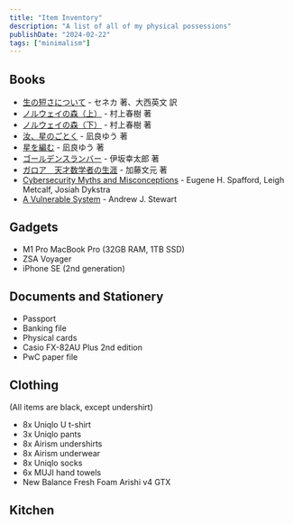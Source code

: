 ```yaml
---
title: "Item Inventory"
description: "A list of all of my physical possessions"
publishDate: "2024-02-22"
tags: ["minimalism"]
---
```


## Books

- [生の短さについて](https://www.iwanami.co.jp/book/b246664.html) - セネカ 著、大西英文 訳
- [ノルウェイの森（上）](https://bookclub.kodansha.co.jp/product?item=0000203588) - 村上春樹 著
- [ノルウェイの森（下）](https://bookclub.kodansha.co.jp/product?item=0000203589) - 村上春樹 著
- [汝、星のごとく](https://bookclub.kodansha.co.jp/product?item=0000366625) - 凪良ゆう 著
- [星を編む](https://bookclub.kodansha.co.jp/product?item=0000379789) - 凪良ゆう 著
- [ゴールデンスランバー](https://www.shinchosha.co.jp/book/459603/) - 伊坂幸太郎 著
- [ガロア　天才数学者の生涯](https://www.kadokawa.co.jp/product/321907000755/) - 加藤文元 著
- [Cybersecurity Myths and Misconceptions](https://www.oreilly.com/library/view/cybersecurity-myths-and/9780137929214/) - Eugene H. Spafford, Leigh Metcalf, Josiah Dykstra
- [A Vulnerable System](https://www.cornellpress.cornell.edu/book/9781501758942/a-vulnerable-system/) - Andrew J. Stewart

## Gadgets

- M1 Pro MacBook Pro (32GB RAM, 1TB SSD)
- ZSA Voyager
- iPhone SE (2nd generation)

## Documents and Stationery

- Passport
- Banking file
- Physical cards
- Casio FX-82AU Plus 2nd edition
- PwC paper file

## Clothing

(All items are black, except undershirt)

- 8x Uniqlo U t-shirt
- 3x Uniqlo pants
- 8x Airism undershirts
- 8x Airism underwear
- 8x Uniqlo socks
- 6x MUJI hand towels
- New Balance Fresh Foam Arishi v4 GTX

## Kitchen
